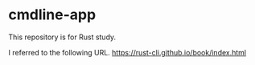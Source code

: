 # cmdline-app

This repository is for Rust study.

I referred to the following URL.
https://rust-cli.github.io/book/index.html
